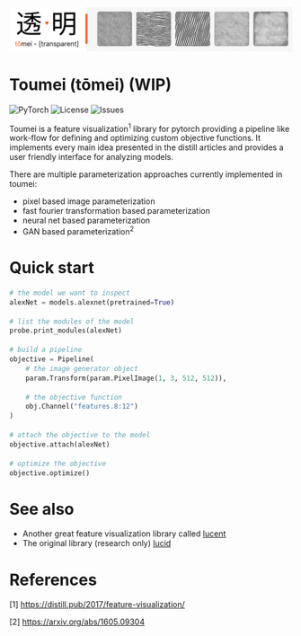![Header](assets/header.png)

# Toumei (tōmei) (WIP)

![PyTorch](https://img.shields.io/badge/pytorch-1.10.0%2B-success)
![License](https://img.shields.io/github/license/LuanAdemi/toumei.svg)
![Issues](https://img.shields.io/github/issues/LuanAdemi/toumei.svg)

Toumei is a feature visualization<sup>1</sup> library for pytorch providing a pipeline like work-flow for defining and optimizing custom objective functions. It implements every main idea presented in the distill articles and provides a user friendly interface for analyzing models.

There are multiple parameterization approaches currently implemented in toumei:
- pixel based image parameterization
- fast fourier transformation based parameterization
- neural net based parameterization
- GAN based parameterization<sup>2</sup>

# Quick start
```python
# the model we want to inspect
alexNet = models.alexnet(pretrained=True)

# list the modules of the model
probe.print_modules(alexNet)

# build a pipeline
objective = Pipeline(
    # the image generator object
    param.Transform(param.PixelImage(1, 3, 512, 512)),

    # the objective function
    obj.Channel("features.8:12")
)

# attach the objective to the model
objective.attach(alexNet)

# optimize the objective
objective.optimize()

```

# See also
- Another great feature visualization library called <a href="https://github.com/greentfrapp/lucent">lucent</a>
- The original library (research only) <a href="https://github.com/tensorflow/lucid">lucid</a>

# References
[1] https://distill.pub/2017/feature-visualization/

[2] https://arxiv.org/abs/1605.09304
